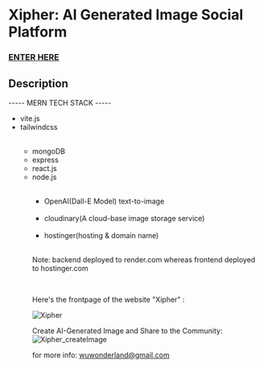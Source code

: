 # Xipher: AI Generated Image Social Platform 

### [ENTER HERE](https://xipher.space/)

## Description

----- MERN TECH STACK -----

<ul>
  <li>vite.js</li>
  <li>tailwindcss</li><br>
  
  <ul>
    <li>mongoDB</li>
    <li>express</li>
    <li>react.js</li>
    <li>node.js</li><br>
  <ul/>
    
  <li>OpenAI(Dall-E Model) text-to-image</li><br>
  
  <li>cloudinary(A cloud-base image storage service)</li><br>
  
  <li>hostinger(hosting & domain name)</li>
</ul> 

<br>
<p>Note: backend deployed to render.com whereas frontend deployed to hostinger.com<p/>

<br>

Here's the frontpage of the website "Xipher" :

![Xipher](https://user-images.githubusercontent.com/106410053/225764252-1f5fba0c-aed5-467e-9a9b-ff3cd32a0fe0.png)


Create AI-Generated Image and Share to the Community:
![Xipher_createImage](https://user-images.githubusercontent.com/106410053/225764382-b202a0b1-09fe-4465-bb0a-2720c526758a.png)


for more info:
wuwonderland@gmail.com
